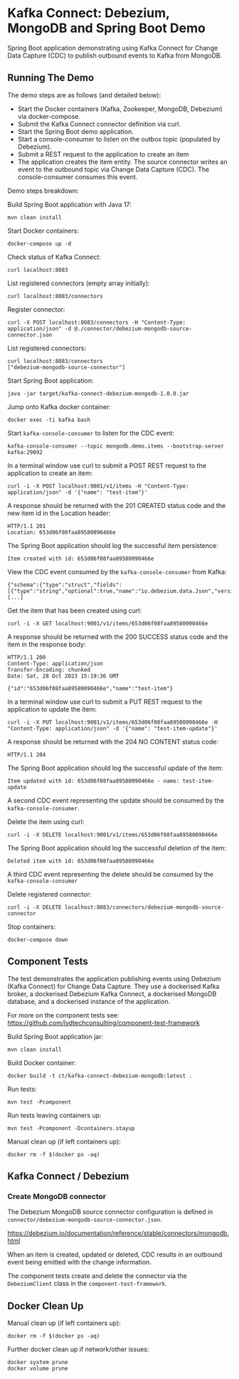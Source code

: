 # Kafka Connect: Debezium, MongoDB and Spring Boot Demo

Spring Boot application demonstrating using Kafka Connect for Change Data Capture (CDC) to publish outbound events to Kafka from MongoDB.

## Running The Demo

The demo steps are as follows (and detailed below):
- Start the Docker containers (Kafka, Zookeeper, MongoDB, Debezium) via docker-compose.
- Submit the Kafka Connect connector definition via curl.
- Start the Spring Boot demo application.
- Start a console-consumer to listen on the outbox topic (populated by Debezium).
- Submit a REST request to the application to create an item
- The application creates the item entity.  The source connector writes an event to the outbound topic via Change Data Capture (CDC).  The console-consumer consumes this event.

Demo steps breakdown:

Build Spring Boot application with Java 17:
```
mvn clean install
```

Start Docker containers:
```
docker-compose up -d
```

Check status of Kafka Connect:
```
curl localhost:8083
```

List registered connectors (empty array initially):
```
curl localhost:8083/connectors
```

Register connector:
```
curl -X POST localhost:8083/connectors -H "Content-Type: application/json" -d @./connector/debezium-mongodb-source-connector.json
```

List registered connectors:
```
curl localhost:8083/connectors
["debezium-mongodb-source-connector"]
```

Start Spring Boot application:
```
java -jar target/kafka-connect-debezium-mongodb-1.0.0.jar
```

Jump onto Kafka docker container:
```
docker exec -ti kafka bash
```

Start `kafka-console-consumer` to listen for the CDC event:
```
kafka-console-consumer --topic mongodb.demo.items --bootstrap-server kafka:29092
```

In a terminal window use curl to submit a POST REST request to the application to create an item:
```
curl -i -X POST localhost:9001/v1/items -H "Content-Type: application/json" -d '{"name": "test-item"}'
```

A response should be returned with the 201 CREATED status code and the new item id in the Location header:
```
HTTP/1.1 201 
Location: 653d06f08faa89580090466e
```

The Spring Boot application should log the successful item persistence:
```
Item created with id: 653d06f08faa89580090466e
```

View the CDC event consumed by the `kafka-console-consumer` from Kafka:
```
{"schema":{"type":"struct","fields":[{"type":"string","optional":true,"name":"io.debezium.data.Json","version":1,"field": [...]
```

Get the item that has been created using curl:
```
curl -i -X GET localhost:9001/v1/items/653d06f08faa89580090466e
```

A response should be returned with the 200 SUCCESS status code and the item in the response body:
```
HTTP/1.1 200 
Content-Type: application/json
Transfer-Encoding: chunked
Date: Sat, 28 Oct 2023 15:19:36 GMT

{"id":"653d06f08faa89580090466e","name":"test-item"}
```

In a terminal window use curl to submit a PUT REST request to the application to update the item:
```
curl -i -X PUT localhost:9001/v1/items/653d06f08faa89580090466e -H "Content-Type: application/json" -d '{"name": "test-item-update"}'
```

A response should be returned with the 204 NO CONTENT status code:
```
HTTP/1.1 204 
```

The Spring Boot application should log the successful update of the item:
```
Item updated with id: 653d06f08faa89580090466e - name: test-item-update
```

A second CDC event representing the update should be consumed by the `kafka-console-consumer`.

Delete the item using curl:
```
curl -i -X DELETE localhost:9001/v1/items/653d06f08faa89580090466e
```

The Spring Boot application should log the successful deletion of the item:
```
Deleted item with id: 653d06f08faa89580090466e
```

A third CDC event representing the delete should be consumed by the `kafka-console-consumer`

Delete registered connector:
```
curl -i -X DELETE localhost:8083/connectors/debezium-mongodb-source-connector
```

Stop containers:
```
docker-compose down
```

## Component Tests

The test demonstrates the application publishing events using Debezium (Kafka Connect) for Change Data Capture.   They use a dockerised Kafka broker, a dockerised Debezium Kafka Connect, a dockerised MongoDB database, and a dockerised instance of the application.

For more on the component tests see: https://github.com/lydtechconsulting/component-test-framework

Build Spring Boot application jar:
```
mvn clean install
```

Build Docker container:
```
docker build -t ct/kafka-connect-debezium-mongodb:latest .
```

Run tests:
```
mvn test -Pcomponent
```

Run tests leaving containers up:
```
mvn test -Pcomponent -Dcontainers.stayup
```

Manual clean up (if left containers up):
```
docker rm -f $(docker ps -aq)
```

## Kafka Connect / Debezium

### Create MongoDB connector

The Debezium MongoDB source connector configuration is defined in `connector/debezium-mongodb-source-connector.json`.

https://debezium.io/documentation/reference/stable/connectors/mongodb.html

When an item is created, updated or deleted, CDC results in an outbound event being emitted with the change information.

The component tests create and delete the connector via the `DebeziumClient` class in the `component-test-framework`.

## Docker Clean Up

Manual clean up (if left containers up):
```
docker rm -f $(docker ps -aq)
```

Further docker clean up if network/other issues:
```
docker system prune
docker volume prune
```
